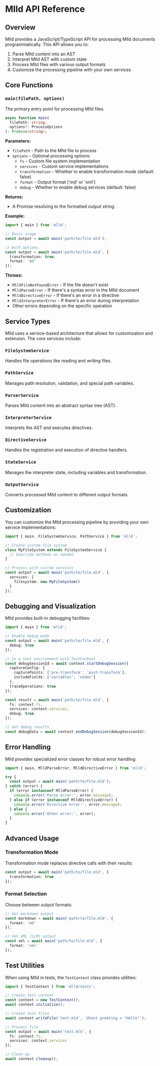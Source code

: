 # Mlld API Reference

## Overview

Mlld provides a JavaScript/TypeScript API for processing Mlld documents programmatically. This API allows you to:

1. Parse Mlld content into an AST
2. Interpret Mlld AST with custom state
3. Process Mlld files with various output formats
4. Customize the processing pipeline with your own services

## Core Functions

### `main(filePath, options)`

The primary entry point for processing Mlld files.

```typescript
async function main(
  filePath: string, 
  options?: ProcessOptions
): Promise<string>;
```

**Parameters:**
- `filePath` - Path to the Mlld file to process
- `options` - Optional processing options:
  - `fs` - Custom file system implementation
  - `services` - Custom service implementations
  - `transformation` - Whether to enable transformation mode (default: false)
  - `format` - Output format ('md' or 'xml')
  - `debug` - Whether to enable debug services (default: false)

**Returns:**
- A Promise resolving to the formatted output string.

**Example:**
```typescript
import { main } from 'mlld';

// Basic usage
const output = await main('path/to/file.mld');

// With options
const output = await main('path/to/file.mld', {
  transformation: true,
  format: 'md'
});
```

**Throws:**
- `MlldFileNotFoundError` - If the file doesn't exist
- `MlldParseError` - If there's a syntax error in the Mlld document
- `MlldDirectiveError` - If there's an error in a directive
- `MlldInterpreterError` - If there's an error during interpretation
- Other errors depending on the specific operation

## Service Types

Mlld uses a service-based architecture that allows for customization and extension. The core services include:

### `FileSystemService`

Handles file operations like reading and writing files.

### `PathService`

Manages path resolution, validation, and special path variables.

### `ParserService`

Parses Mlld content into an abstract syntax tree (AST).

### `InterpreterService`

Interprets the AST and executes directives.

### `DirectiveService`

Handles the registration and execution of directive handlers.

### `StateService`

Manages the interpreter state, including variables and transformation.

### `OutputService`

Converts processed Mlld content to different output formats.

## Customization

You can customize the Mlld processing pipeline by providing your own service implementations:

```typescript
import { main, FileSystemService, PathService } from 'mlld';

// Create custom file system
class MyFileSystem extends FileSystemService {
  // Override methods as needed
}

// Process with custom services
const output = await main('path/to/file.mld', {
  services: {
    filesystem: new MyFileSystem()
  }
});
```

## Debugging and Visualization

Mlld provides built-in debugging facilities:

```typescript
import { main } from 'mlld';

// Enable debug mode
const output = await main('path/to/file.mld', {
  debug: true
});

// In a test environment with TestContext
const debugSessionId = await context.startDebugSession({
  captureConfig: {
    capturePoints: ['pre-transform', 'post-transform'],
    includeFields: ['variables', 'nodes']
  },
  traceOperations: true
});

const result = await main('path/to/file.mld', {
  fs: context.fs,
  services: context.services,
  debug: true
});

// Get debug results
const debugData = await context.endDebugSession(debugSessionId);
```

## Error Handling

Mlld provides specialized error classes for robust error handling:

```typescript
import { main, MlldParseError, MlldDirectiveError } from 'mlld';

try {
  const output = await main('path/to/file.mld');
} catch (error) {
  if (error instanceof MlldParseError) {
    console.error('Parse error:', error.message);
  } else if (error instanceof MlldDirectiveError) {
    console.error('Directive error:', error.message);
  } else {
    console.error('Other error:', error);
  }
}
```

## Advanced Usage

### Transformation Mode

Transformation mode replaces directive calls with their results:

```typescript
const output = await main('path/to/file.mld', {
  transformation: true
});
```

### Format Selection

Choose between output formats:

```typescript
// Get markdown output
const markdown = await main('path/to/file.mld', {
  format: 'md'
});

// Get XML (LLM) output
const xml = await main('path/to/file.mld', {
  format: 'xml'
});
```

## Test Utilities

When using Mlld in tests, the `TestContext` class provides utilities:

```typescript
import { TestContext } from 'mlld/tests';

// Create test context
const context = new TestContext();
await context.initialize();

// Create test files
await context.writeFile('test.mld', '@text greeting = "Hello"');

// Process file
const output = await main('test.mld', {
  fs: context.fs,
  services: context.services
});

// Clean up
await context.cleanup();
```